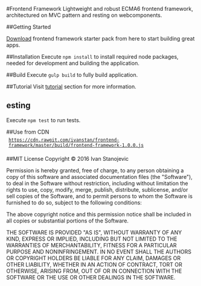 #Frontend Framework
Lightweight and robust ECMA6 frontend framework, architectured on MVC pattern and resting on webcomponents.

##Getting Started

[Download](http://dev.byteout.com/frontend-framework/starter-pack.zip) frontend framework starter pack from here to start
building great apps.

##Installation
Execute ```npm install``` to install required node packages, needed for development and building the application.

##Build
Execute ```gulp build``` to fully build application.

##Tutorial
Visit [tutorial](http://dev.byteout.com/frontend-framework#example/tutorial) section for more information.

## esting
Execute ```npm test``` to run tests.

##Use from CDN
<code class="url" style="width: 100%; padding: 0.5em; display: table;">
  https://cdn.rawgit.com/ivanstan/frontend-framework/master/build/frontend-framework-1.0.0.js
</code>

##MIT License
Copyright © 2016 Ivan Stanojevic

Permission is hereby granted, free of charge, to any person obtaining a copy
of this software and associated documentation files (the "Software"), to deal
in the Software without restriction, including without limitation the rights
to use, copy, modify, merge, publish, distribute, sublicense, and/or sell
copies of the Software, and to permit persons to whom the Software is
furnished to do so, subject to the following conditions:

The above copyright notice and this permission notice shall be included in all
copies or substantial portions of the Software.

THE SOFTWARE IS PROVIDED "AS IS", WITHOUT WARRANTY OF ANY KIND, EXPRESS OR
IMPLIED, INCLUDING BUT NOT LIMITED TO THE WARRANTIES OF MERCHANTABILITY,
FITNESS FOR A PARTICULAR PURPOSE AND NONINFRINGEMENT. IN NO EVENT SHALL THE
AUTHORS OR COPYRIGHT HOLDERS BE LIABLE FOR ANY CLAIM, DAMAGES OR OTHER
LIABILITY, WHETHER IN AN ACTION OF CONTRACT, TORT OR OTHERWISE, ARISING FROM,
OUT OF OR IN CONNECTION WITH THE SOFTWARE OR THE USE OR OTHER DEALINGS IN THE
SOFTWARE.